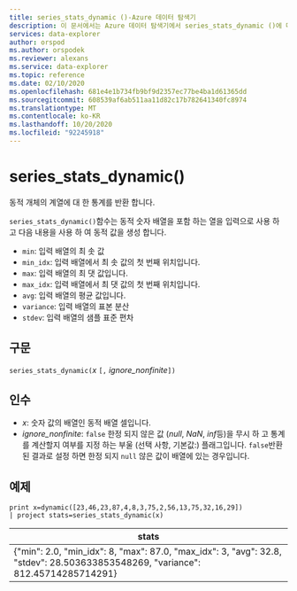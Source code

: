 ```yaml
---
title: series_stats_dynamic ()-Azure 데이터 탐색기
description: 이 문서에서는 Azure 데이터 탐색기에서 series_stats_dynamic ()에 대해 설명 합니다.
services: data-explorer
author: orspod
ms.author: orspodek
ms.reviewer: alexans
ms.service: data-explorer
ms.topic: reference
ms.date: 02/10/2020
ms.openlocfilehash: 681e4e1b734fb9bf9d2357ec77be4ba1d61365dd
ms.sourcegitcommit: 608539af6ab511aa11d82c17b782641340fc8974
ms.translationtype: MT
ms.contentlocale: ko-KR
ms.lasthandoff: 10/20/2020
ms.locfileid: "92245918"
---
```

# <a name="series_stats_dynamic"></a>series_stats_dynamic()

동적 개체의 계열에 대 한 통계를 반환 합니다.  

`series_stats_dynamic()`함수는 동적 숫자 배열을 포함 하는 열을 입력으로 사용 하 고 다음 내용을 사용 하 여 동적 값을 생성 합니다.
* `min`: 입력 배열의 최 솟 값
* `min_idx`: 입력 배열에서 최 솟 값의 첫 번째 위치입니다.
* `max`: 입력 배열의 최 댓 값입니다.
* `max_idx`: 입력 배열에서 최 댓 값의 첫 번째 위치입니다.
* `avg`: 입력 배열의 평균 값입니다.
* `variance`: 입력 배열의 표본 분산
* `stdev`: 입력 배열의 샘플 표준 편차

## <a name="syntax"></a>구문

`series_stats_dynamic(`*x* `[,` *ignore_nonfinite*`])`

## <a name="arguments"></a>인수

* *x*: 숫자 값의 배열인 동적 배열 셀입니다. 
* *ignore_nonfinite*: `false` 한정 되지 않은 값 (*null*, *NaN*, *inf*등)을 무시 하 고 통계를 계산할지 여부를 지정 하는 부울 (선택 사항, 기본값:) 플래그입니다. `false`반환 된 결과로 설정 하면 한정 되지 `null` 않은 값이 배열에 있는 경우입니다.

## <a name="example"></a>예제

<!-- csl: https://help.kusto.windows.net:443/Samples -->
```kusto
print x=dynamic([23,46,23,87,4,8,3,75,2,56,13,75,32,16,29]) 
| project stats=series_stats_dynamic(x)
```

|stats
|---|
|{"min": 2.0, "min_idx": 8, "max": 87.0, "max_idx": 3, "avg": 32.8, "stdev": 28.503633853548269, "variance": 812.45714285714291}

